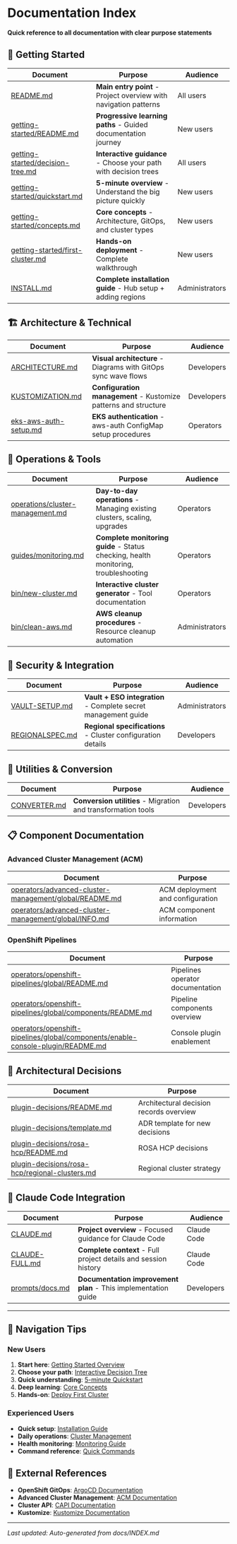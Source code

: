 # Documentation Index

**Quick reference to all documentation with clear purpose statements**

## 🚀 **Getting Started**

| Document | Purpose | Audience |
|----------|---------|----------|
| [README.md](../README.md) | **Main entry point** - Project overview with navigation patterns | All users |
| [getting-started/README.md](./getting-started/README.md) | **Progressive learning paths** - Guided documentation journey | New users |
| [getting-started/decision-tree.md](./getting-started/decision-tree.md) | **Interactive guidance** - Choose your path with decision trees | All users |
| [getting-started/quickstart.md](./getting-started/quickstart.md) | **5-minute overview** - Understand the big picture quickly | New users |
| [getting-started/concepts.md](./getting-started/concepts.md) | **Core concepts** - Architecture, GitOps, and cluster types | New users |
| [getting-started/first-cluster.md](./getting-started/first-cluster.md) | **Hands-on deployment** - Complete walkthrough | New users |
| [INSTALL.md](../INSTALL.md) | **Complete installation guide** - Hub setup + adding regions | Administrators |

## 🏗️ **Architecture & Technical**

| Document | Purpose | Audience |
|----------|---------|----------|
| [ARCHITECTURE.md](../ARCHITECTURE.md) | **Visual architecture** - Diagrams with GitOps sync wave flows | Developers |
| [KUSTOMIZATION.md](../KUSTOMIZATION.md) | **Configuration management** - Kustomize patterns and structure | Developers |
| [eks-aws-auth-setup.md](./eks-aws-auth-setup.md) | **EKS authentication** - aws-auth ConfigMap setup procedures | Operators |

## 🔧 **Operations & Tools**

| Document | Purpose | Audience |
|----------|---------|----------|
| [operations/cluster-management.md](./operations/cluster-management.md) | **Day-to-day operations** - Managing existing clusters, scaling, upgrades | Operators |
| [guides/monitoring.md](../guides/monitoring.md) | **Complete monitoring guide** - Status checking, health monitoring, troubleshooting | Operators |
| [bin/new-cluster.md](../bin/new-cluster.md) | **Interactive cluster generator** - Tool documentation | Operators |
| [bin/clean-aws.md](../bin/clean-aws.md) | **AWS cleanup procedures** - Resource cleanup automation | Administrators |

## 🔐 **Security & Integration**

| Document | Purpose | Audience |
|----------|---------|----------|
| [VAULT-SETUP.md](../VAULT-SETUP.md) | **Vault + ESO integration** - Complete secret management guide | Administrators |
| [REGIONALSPEC.md](../REGIONALSPEC.md) | **Regional specifications** - Cluster configuration details | Developers |

## 🔄 **Utilities & Conversion**

| Document | Purpose | Audience |
|----------|---------|----------|
| [CONVERTER.md](../CONVERTER.md) | **Conversion utilities** - Migration and transformation tools | Developers |

## 📋 **Component Documentation**

### Advanced Cluster Management (ACM)
| Document | Purpose |
|----------|---------|
| [operators/advanced-cluster-management/global/README.md](../operators/advanced-cluster-management/global/README.md) | ACM deployment and configuration |
| [operators/advanced-cluster-management/global/INFO.md](../operators/advanced-cluster-management/global/INFO.md) | ACM component information |

### OpenShift Pipelines
| Document | Purpose |
|----------|---------|
| [operators/openshift-pipelines/global/README.md](../operators/openshift-pipelines/global/README.md) | Pipelines operator documentation |
| [operators/openshift-pipelines/global/components/README.md](../operators/openshift-pipelines/global/components/README.md) | Pipeline components overview |
| [operators/openshift-pipelines/global/components/enable-console-plugin/README.md](../operators/openshift-pipelines/global/components/enable-console-plugin/README.md) | Console plugin enablement |

## 🎯 **Architectural Decisions**

| Document | Purpose |
|----------|---------|
| [plugin-decisions/README.md](./plugin-decisions/README.md) | Architectural decision records overview |
| [plugin-decisions/template.md](./plugin-decisions/template.md) | ADR template for new decisions |
| [plugin-decisions/rosa-hcp/README.md](./plugin-decisions/rosa-hcp/README.md) | ROSA HCP decisions |
| [plugin-decisions/rosa-hcp/regional-clusters.md](./plugin-decisions/rosa-hcp/regional-clusters.md) | Regional cluster strategy |

## 🤖 **Claude Code Integration**

| Document | Purpose | Audience |
|----------|---------|----------|
| [CLAUDE.md](../CLAUDE.md) | **Project overview** - Focused guidance for Claude Code | Claude Code |
| [CLAUDE-FULL.md](../CLAUDE-FULL.md) | **Complete context** - Full project details and session history | Claude Code |
| [prompts/docs.md](../prompts/docs.md) | **Documentation improvement plan** - This implementation guide | Developers |

---

## 📍 Navigation Tips

### New Users
1. **Start here**: [Getting Started Overview](./getting-started/README.md)
2. **Choose your path**: [Interactive Decision Tree](./getting-started/decision-tree.md)
3. **Quick understanding**: [5-minute Quickstart](./getting-started/quickstart.md)
4. **Deep learning**: [Core Concepts](./getting-started/concepts.md)
5. **Hands-on**: [Deploy First Cluster](./getting-started/first-cluster.md)

### Experienced Users
- **Quick setup**: [Installation Guide](../INSTALL.md)
- **Daily operations**: [Cluster Management](./operations/cluster-management.md)
- **Health monitoring**: [Monitoring Guide](../guides/monitoring.md)
- **Command reference**: [Quick Commands](./reference/commands.md)

## 🔗 External References

- **OpenShift GitOps**: [ArgoCD Documentation](https://argo-cd.readthedocs.io/)
- **Advanced Cluster Management**: [ACM Documentation](https://access.redhat.com/documentation/en-us/red_hat_advanced_cluster_management_for_kubernetes/)
- **Cluster API**: [CAPI Documentation](https://cluster-api.sigs.k8s.io/)
- **Kustomize**: [Kustomize Documentation](https://kustomize.io/)

---

*Last updated: Auto-generated from docs/INDEX.md*